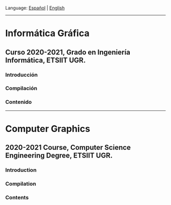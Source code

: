 Language: [Español](#informática-gráfica) | [English](#computer-graphics)

---
# Informática Gráfica #
## Curso 2020-2021, Grado en Ingeniería Informática, ETSIIT UGR.

### Introducción

### Compilación

### Contenido
---
# Computer Graphics #
## 2020-2021 Course, Computer Science Engineering Degree, ETSIIT UGR.
### Introduction


### Compilation

### Contents

